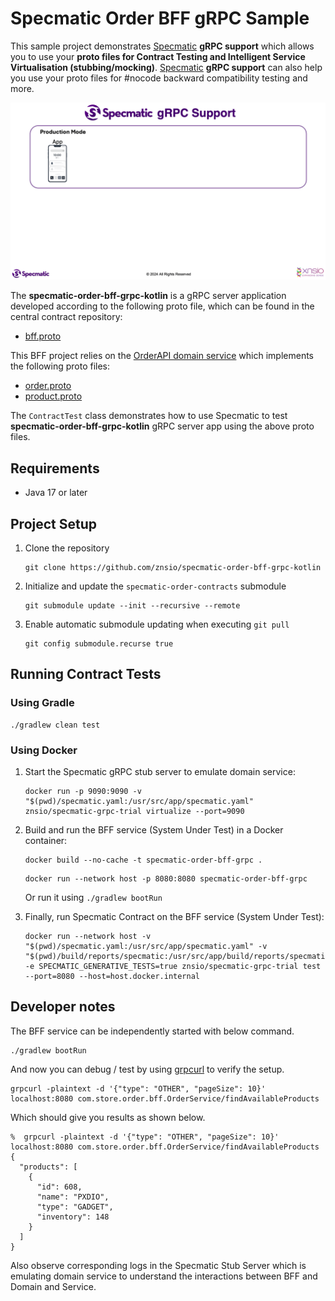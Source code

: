 # Specmatic Order BFF gRPC Sample

This sample project demonstrates [Specmatic](https://specmatic.io/) **gRPC support** which allows you to use your **proto files for Contract Testing and Intelligent Service Virtualisation (stubbing/mocking)**.
[Specmatic](https://specmatic.io/) **gRPC support** can also help you use your proto files for #nocode backward compatibility testing and more.

![Specmatic gRPC Sample Project Architecture](assets/SpecmaticGRPCSupport.gif)

The **specmatic-order-bff-grpc-kotlin** is a gRPC server application developed according to the following proto file, which can be found in the central contract repository:
* [bff.proto](https://github.com/znsio/specmatic-order-contracts/blob/main/io/specmatic/examples/store/grpc/order_bff.proto)

This BFF project relies on the [OrderAPI domain service](https://github.com/znsio/specmatic-order-api-grpc-kotlin) which implements the following proto files:
* [order.proto](https://github.com/znsio/specmatic-order-contracts/blob/main/io/specmatic/examples/store/grpc/order_api/order.proto)
* [product.proto](https://github.com/znsio/specmatic-order-contracts/blob/main/io/specmatic/examples/store/grpc/order_api/product.proto)

The `ContractTest` class demonstrates how to use Specmatic to test **specmatic-order-bff-grpc-kotlin** gRPC server app using the above proto files.

## Requirements

- Java 17 or later

## Project Setup

1. Clone the repository
   ```shell
   git clone https://github.com/znsio/specmatic-order-bff-grpc-kotlin
   ```
   
2. Initialize and update the `specmatic-order-contracts` submodule

   ```shell
   git submodule update --init --recursive --remote
   ```

3. Enable automatic submodule updating when executing `git pull`

   ```shell
   git config submodule.recurse true
   ```

## Running Contract Tests

### Using Gradle

   ```shell
   ./gradlew clean test   
   ```

### Using Docker

1. Start the Specmatic gRPC stub server to emulate domain service:

   ```shell
   docker run -p 9090:9090 -v "$(pwd)/specmatic.yaml:/usr/src/app/specmatic.yaml" znsio/specmatic-grpc-trial virtualize --port=9090
   ```

2. Build and run the BFF service (System Under Test) in a Docker container:

   ```shell
   docker build --no-cache -t specmatic-order-bff-grpc .
   ```

   ```shell
   docker run --network host -p 8080:8080 specmatic-order-bff-grpc
   ```

   Or run it using `./gradlew bootRun`

3. Finally, run Specmatic Contract on the BFF service (System Under Test):

   ```shell
   docker run --network host -v "$(pwd)/specmatic.yaml:/usr/src/app/specmatic.yaml" -v "$(pwd)/build/reports/specmatic:/usr/src/app/build/reports/specmatic" -e SPECMATIC_GENERATIVE_TESTS=true znsio/specmatic-grpc-trial test --port=8080 --host=host.docker.internal
   ```

## Developer notes

The BFF service can be independently started with below command.

   ```shell
   ./gradlew bootRun
   ```

And now you can debug / test by using [grpcurl](https://github.com/fullstorydev/grpcurl) to verify the setup.

   ```shell
   grpcurl -plaintext -d '{"type": "OTHER", "pageSize": 10}' localhost:8080 com.store.order.bff.OrderService/findAvailableProducts
   ```

Which should give you results as shown below.
   ```
   %  grpcurl -plaintext -d '{"type": "OTHER", "pageSize": 10}' localhost:8080 com.store.order.bff.OrderService/findAvailableProducts
   {
     "products": [
       {
         "id": 608,
         "name": "PXDIO",
         "type": "GADGET",
         "inventory": 148
       }
     ]
   }
   ```

Also observe corresponding logs in the Specmatic Stub Server which is emulating domain service to understand the interactions between BFF and Domain and Service.
